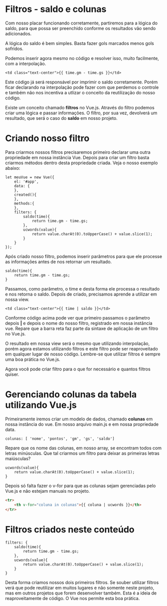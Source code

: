 # Filtros - saldo e colunas

Com nosso placar funcionando corretamente, partiremos para a lógica do saldo, para que possa ser preenchido conforme os resultados vão sendo adicionados.

A lógica do saldo é bem simples. Basta fazer gols marcados menos gols sofridos.

Podemos inserir agora mesmo no código e resolver isso, muito facilmente, com a interpolação.

`<td class="text-center">{{ time.gm - time.gs }}</td>`

Este código já será responsável por imprimir o saldo corretamente. Porém ficar declarando na interpolação pode fazer com que perdemos o controle e também não nos incentiva a utlizar o conceito da reutilização do nosso código.

Existe um conceito chamado **filtros** no Vue.js. Através do filtro podemos criar uma lógica e passar informações. O filtro, por sua vez, devolverá um resultado, que será o caso do **saldo** em nosso projeto.

# Criando nosso filtro

Para criarmos nossos filtros precisaremos primeiro declarar uma outra propriedade em nossa instância Vue. Depois para criar um filtro basta criarmos métodos dentro desta propriedade criada. Veja o nosso exemplo abaixo:

```
let meuVue = new Vue({
    el: '#app',
    data: {
    },
    created(){
    },
    methods:{
    },
    filters: {
        saldo(time){
            return time.gm - time.gs;
        },
        ucwords(value){
            return value.charAt(0).toUpperCase() + value.slice(1);
        }
    }
});
```

Após criado nosso filtro, podemos inserir parâmetros para que ele processe as informações antes de nos retornar um resultado.

```
saldo(time){
    return time.gm - time.gs;
}
```

Passamos, como parâmetro, o time e desta forma ele processa o resultado e nos retorna o saldo. Depois de criado, precisamos aprende a utilizar em nossa view.

`<td class="text-center">{{ time | saldo }}</td>`

Conforme código acima pode ver que primeiro passamos o parâmetro depois **|** e depois o nome do nosso filtro, registrado em nossa instância vue. Repare que a barra reta faz parte da sintaxe de aplicação de um filtro no Vue.js.

O resultado em nossa view será o mesmo que utilizando interpolação, porém agora estamos utilizando filtros e este filtro pode ser reaproveitado em qualquer lugar de nosso código. Lembre-se que utilizar filtros é sempre uma boa prática no Vue.js.

Agora você pode criar filtro para o que for necessário e quantos filtros quiser.

# Gerenciando colunas da tabela utilizando Vue.js

Primeiramente iremos criar um modelo de dados, chamado **colunas** em nossa instância do vue. Em nosso arquivo main.js e em nossa propriedade data.

```
colunas: [ 'nome', 'pontos', 'gm', 'gs', 'saldo']
```

Repare que os nome das colunas, em nosso array, se encontram todos com letras minúsculas. Que tal criarmos um filtro para deixar as primeiras letras maiúsculas?

```
ucwords(value){
    return value.charAt(0).toUpperCase() + value.slice(1);
}
```

Depois só falta fazer o v-for para que as colunas sejam gerenciadas pelo Vue.js e não estejam manuais no projeto.

```html
<tr>
    <th v-for="coluna in colunas">{{ coluna | ucwords }}</th>
</tr>
```

# Filtros criados neste conteúdo

```
filters: {
    saldo(time){
        return time.gm - time.gs;
    },
    ucwords(value){
        return value.charAt(0).toUpperCase() + value.slice(1);
    }
}
```
Desta forma criamos nossos dois primeiros filtros. Se souber utilizar filtros verá que pode reutilizar em muitos lugares e não somente neste projeto, mas em outros projetos que forem desenvolver também. Esta é a ideia de reaproveitamente de código. O Vue nos permite esta boa prática.